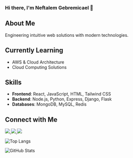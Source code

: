 ### Hi there, I'm Neftalem Gebremicael 👋
## About Me
Engineering intuitive web solutions with modern technologies.

## Currently Learning
- AWS & Cloud Architecture
- Cloud Computing Solutions

## Skills
- **Frontend**: React, JavaScript, HTML, Tailwind CSS
- **Backend**: Node.js, Python, Express, Django, Flask
- **Databases**: MongoDB, MySQL, Redis


## Connect with Me
<div>
  <a href="https://github.com/Yoboinef-2000">
    <img src="https://img.shields.io/badge/GitHub-100000?style=for-the-badge&logo=github&logoColor=white" />
  </a>
  <a href="https://linkedin.com/in/neftalem-gebremicael">
    <img src="https://img.shields.io/badge/LinkedIn-0077B5?style=for-the-badge&logo=linkedin&logoColor=white" />
  </a>
  <a href="mailto:nhagos2000@gmail.com">
    <img src="https://img.shields.io/badge/Mail-D14836?style=for-the-badge&logo=gmail&logoColor=white" />
  </a>
</div>

![Top Langs](https://github-readme-stats.vercel.app/api/top-langs/?username=Yoboinef-2000&layout=compact&theme=tokyonight)

![GitHub Stats](https://github-readme-stats.vercel.app/api?username=Yoboinef-2000&show_icons=true&theme=tokyonight)


